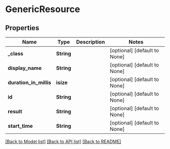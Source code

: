 # GenericResource

## Properties
Name | Type | Description | Notes
------------ | ------------- | ------------- | -------------
**_class** | **String** |  | [optional] [default to None]
**display_name** | **String** |  | [optional] [default to None]
**duration_in_millis** | **isize** |  | [optional] [default to None]
**id** | **String** |  | [optional] [default to None]
**result** | **String** |  | [optional] [default to None]
**start_time** | **String** |  | [optional] [default to None]

[[Back to Model list]](../README.md#documentation-for-models) [[Back to API list]](../README.md#documentation-for-api-endpoints) [[Back to README]](../README.md)


